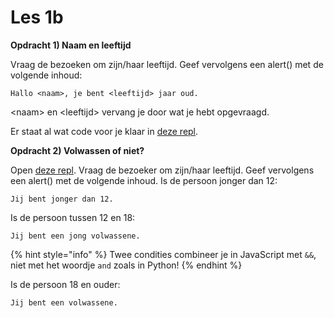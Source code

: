 # Les 1b

**Opdracht 1) Naam en leeftijd**

Vraag de bezoeken om zijn/haar leeftijd. Geef vervolgens een alert() met de volgende inhoud:

```
Hallo <naam>, je bent <leeftijd> jaar oud.
```

\<naam> en \<leeftijd> vervang je door wat je hebt opgevraagd.

Er staat al wat code voor je klaar in [deze repl](https://replit.com/@mevrHermans/pidk-k4-m2-l1-opdracht-1).

**Opdracht 2) Volwassen of niet?**

Open [deze repl](https://replit.com/@mevrHermans/pidk-k4-m2-l1-opdracht-2). Vraag de bezoeker om zijn/haar leeftijd. Geef vervolgens een alert() met de volgende inhoud. Is de persoon jonger dan 12:

```
Jij bent jonger dan 12.
```

Is de persoon tussen 12 en 18:

```
Jij bent een jong volwassene.
```

{% hint style="info" %}
Twee condities combineer je in JavaScript met `&&`, niet met het woordje `and` zoals in Python!
{% endhint %}

Is de persoon 18 en ouder:

```
Jij bent een volwassene.
```
